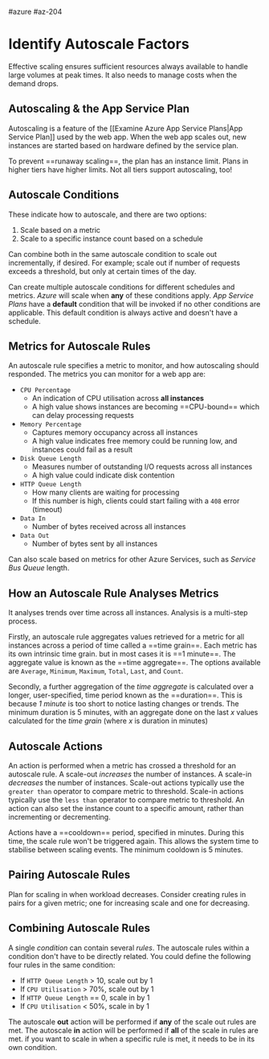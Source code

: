 #azure #az-204

# Identify Autoscale Factors
Effective scaling ensures sufficient resources always available to handle large volumes at peak times.
It also needs to manage costs when the demand drops.

## Autoscaling & the App Service Plan
Autoscaling is a feature of the [[Examine Azure App Service Plans|App Service Plan]] used by the web app.
When the web app scales out, new instances are started based on hardware defined by the service plan.

To prevent ==runaway scaling==, the plan has an instance limit.
Plans in higher tiers have higher limits.
Not all tiers support autoscaling, too!

## Autoscale Conditions
These indicate how to autoscale, and there are two options:
1. Scale based on a metric
2. Scale to a specific instance count based on a schedule

Can combine both in the same autoscale condition to scale out incrementally, if desired.
For example; scale out if number of requests exceeds a threshold, but only at certain times of the day.

Can create multiple autoscale conditions for different schedules and metrics.
*Azure* will scale when **any** of these conditions apply.
*App Service Plans* have a **default** condition that will be invoked if no other conditions are applicable.
This default condition is always active and doesn't have a schedule.

## Metrics for Autoscale Rules
An autoscale rule specifies a metric to monitor, and how autoscaling should responded.
The metrics you can monitor for a web app are:
- `CPU Percentage`
	- An indication of CPU utilisation across **all instances**
	- A high value shows instances are becoming ==CPU-bound== which can delay processing requests
- `Memory Percentage`
	- Captures memory occupancy across all instances
	- A high value indicates free memory could be running low, and instances could fail as a result
- `Disk Queue Length`
	- Measures number of outstanding I/O requests across all instances
	- A high value could indicate disk contention
- `HTTP Queue Length`
	- How many clients are waiting for processing
	- If this number is high, clients could start failing with a `408` error (timeout)
- `Data In`
	- Number of bytes received across all instances
- `Data Out`
	- Number of bytes sent by all instances

Can also scale based on metrics for other Azure Services, such as *Service Bus Queue* length.

## How an Autoscale Rule Analyses Metrics
It analyses trends over time across all instances.
Analysis is a multi-step process.

Firstly, an autoscale rule aggregates values retrieved for a metric for all instances across a period of time called a ==time grain==.
Each metric has its own intrinsic time grain. but in most cases it is ==1 minute==.
The aggregate value is known as the ==time aggregate==.
The options available are `Average`, `Minimum`, `Maximum`, `Total`, `Last`, and `Count`.

Secondly, a further aggregation of the *time aggregate* is calculated over a longer, user-specified, time period known as the ==duration==.
This is because *1 minute* is too short to notice lasting changes or trends.
The minimum duration is 5 minutes, with an aggregate done on the last *x* values calculated for the *time grain* (where *x* is duration in minutes)

## Autoscale Actions
An action is performed when a metric has crossed a threshold for an autoscale rule.
A scale-out *increases* the number of instances.
A scale-in *decreases* the number of instances.
Scale-out actions typically use the `greater than` operator to compare metric to threshold.
Scale-in actions typically use the `less than` operator to compare metric to threshold.
An action can also set the instance count to a specific amount, rather than incrementing or decrementing.

Actions have a ==cooldown== period, specified in minutes.
During this time, the scale rule won't be triggered again.
This allows the system time to stabilise between scaling events.
The minimum cooldown is 5 minutes.

## Pairing Autoscale Rules
Plan for scaling in when workload decreases.
Consider creating rules in pairs for a given metric; one for increasing scale and one for decreasing.

## Combining Autoscale Rules
A single *condition* can contain several *rules*.
The autoscale rules within a condition don't have to be directly related.
You could define the following four rules in the same condition:
- If `HTTP Queue Length` > 10, scale out by 1
- If `CPU Utilisation` > 70%, scale out by 1
- If `HTTP Queue Length` == 0, scale in by 1
- If `CPU Utilisation` < 50%, scale in by 1

The autoscale **out** action will be performed if **any** of the scale out rules are met.
The autoscale **in** action will be performed if **all** of the scale in rules are met.
if you want to scale in when a specific rule is met, it needs to be in its own condition.